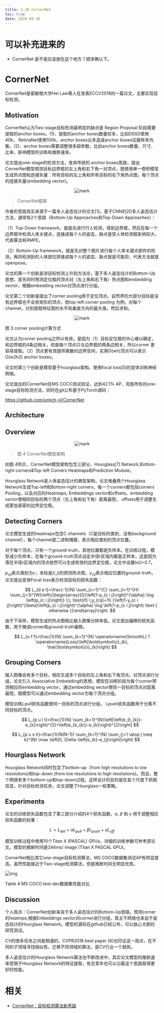 ```yaml
---
title: 3.20 CornerNet
toc: true
date: 2019-09-30
---
```

# 可以补充进来的

- CornerNet 是不是应该放在这个地方？顺序确认下。


# CornerNet

CornerNet是密歇根大学Hei Law等人在发表ECCV2018的一篇论文，主要实现目标检测。

## Motivation

CornerNet认为Two-stage目标检测最明显的缺点是 Region Proposal 阶段需要提取的anchor boxes。(1)、提取的anchor boxes数量较多，比如DSSD使用40k， RetinaNet使用100k，anchor boxes众多造成anchor boxes征服样本均衡。(2)、anchor boxes需要调整很多超参数，比如anchor boxes数量、尺寸、比率，影响模型的训练和推断速率。

论文提出one-stage的检测方法，舍弃传统的 anchor boxes思路，提出CornerNet模型预测目标边界框的左上角和右下角一对顶点，既使用单一卷积模型生成热点图和连接矢量：所有目标的左上角和所有目标的右下角热点图，每个顶点的连接矢量(embedding vector)。



<center>

![mark](http://images.iterate.site/blog/image/20190930/mpcYDF1zbFFR.png?imageslim)

</center>

> CornerNet框架

作者的思路其实来源于一篇多人姿态估计的论文[1]。基于CNN的2D多人姿态估计方法，通常有2个思路（Bottom-Up Approaches和Top-Down Approaches）：

（1）Top-Down framework，就是先进行行人检测，得到边界框，然后在每一个边界框中检测人体关键点，连接成每个人的姿态，缺点是受人体检测框影响较大，代表算法有RMPE。

（2）Bottom-Up framework，就是先对整个图片进行每个人体关键点部件的检测，再将检测到的人体部位拼接成每个人的姿态，缺点就是可能将，代表方法就是openpose。

论文的第一个创新是讲目标检测上升到方法论，基于多人姿态估计的Bottom-Up思想，首先同时预测定位框的顶点对（左上角和右下角）热点图和embedding vector，根据embedding vector对顶点进行分组。

论文第二个创新是提出了corner pooling用于定位顶点。自然界的大部分目标是没有边界框也不会有矩形的顶点，依top-left corner pooling 为例，对每个channel，分别提取特征图的水平和垂直方向的最大值，然后求和。



<center>

![mark](http://images.iterate.site/blog/image/20190930/eSCOuMo6nr3S.png?imageslim)

</center>



图 3 corner pooling计算方式

论文认为corner pooling之所以有效，是因为（1）目标定位框的中心难以确定，和边界框的4条边相关，但是每个顶点只与边界框的两条边相关，所以corner 更容易提取。（2）顶点更有效提供离散的边界空间，实用O(wh)顶点可以表示O(w2h2) anchor boxes。

论文的第三个创新是模型基于hourglass架构，使用focal loss[5]的变体训练神经网络。

论文提出的CornerNet在MS COCO测试验证，达到42.1% AP，完胜所有的one-stage目标检测方法，同时在git公布基于PyTorch源码：

https://github.com/umich-vl/CornerNet

## Architecture

## Overview



<center>

![mark](http://images.iterate.site/blog/image/20190930/6iupWqIlT0sn.png?imageslim)

</center>



> 图 4 CornerNet模型架构

如图 4所示，CornerNet模型架构包含三部分，Hourglass[7] Network,Bottom-right corners&Top-left Corners Heatmaps和Prediction Module。

Hourglass Network是人体姿态估计的典型架构，论文堆叠两个Hourglass Network生成Top-left和Bottom-right corners，每一个corners都包括corners Pooling，以及对应的Heatmaps, Embeddings vector和offsets。embedding vector使相同目标的两个顶点（左上角和右下角）距离最短， offsets用于调整生成更加紧密的边界定位框。

## Detecting Corners

论文模型生成的heatmaps包含C channels（C是目标的类别，没有background channel），每个channel是二进制掩膜，表示相应类别的顶点位置。

对于每个顶点，只有一个ground-truth，其他位置都是负样本。在训练过程，模型减少负样本，在每个ground-truth顶点设定半径r区域内都是正样本，这是因为落在半径r区域内的顶点依然可以生成有效的边界定位框，论文中设置IoU=0.7。

$p_{cij}$表示类别为$c$，坐标是$(i,j)$的预测热点图，$y_{cij}$表示相应位置的ground-truth，论文提出变体Focal loss表示检测目标的损失函数：

$$
L_{d e t}=\frac{-1}{N} \sum_{c=1}^{C} \sum_{i=1}^{H} \sum_{j=1}^{W}\left\{\begin{array}{l}{\left(1-p_{c i j}\right)^{\alpha} \log \left(p_{c i j}\right)} \;\; \text{if} \;y_{cij}=1\\ {\left(1-y_{c i j}\right)^{\beta}\left(p_{c i j}\right)^{\alpha} \log \left(1-p_{c i j}\right) \text { otherwise }}\end{array}\right.
$$


由于下采样，模型生成的热点图相比输入图像分辨率低。论文提出偏移的损失函数，用于微调corner和ground-truth偏移。


$$
L_{o f f}=\frac{1}{N} \sum_{k=1}^{N} \operatorname{SmoothL} 1 \operatorname{Loss}\left(\boldsymbol{o}_{k}, \hat{\boldsymbol{o}}_{k}\right)
$$

## Grouping Corners

输入图像会有多个目标，相应生成多个目标的左上角和右下角顶点。对顶点进行分组，论文引入 Associative Embedding的思想，模型在训练阶段为每个corner预测相应的embedding vector，通过embedding vector使同一目标的顶点对距离最短，既模型可以通过embedding vector为每个顶点分组。

模型训练Lpull损失函数使同一目标的顶点进行分组， Lpush损失函数用于分离不同目标的顶点。



$$
L_{p u l l}=\frac{1}{N} \sum_{k=1}^{N}\left[\left(e_{t_{k}}-e_{k}\right)^{2}+\left(e_{b_{k}}-e_{k}\right)^{2}\right]
$$

$$
L_{p u s h}=\frac{1}{N(N-1)} \sum_{k=1}^{N} \sum_{j=1 \atop j \neq k}^{N} \max \left(0, \Delta-\left|e_{k}-e_{j}\right|\right)
$$

## Hourglass Network

Hourglass Network同时包含了bottom-up（from high resolutions to low resolutions)和top-down (from low resolutions to high resolutions)。而且，整个网络有多个bottom-up和top-down过程。这样设计的目的是在各个尺度下抓取信息。针对目标检测任务，论文调整了Hourglass一些策略。





## Experiments

论文的训练损失函数包含了第三部分介绍的4个损失函数，$\alpha$, $\beta$ 和 $\gamma$ 用于调整相应损失函数的权重：



$$
L=L_{d e t}+\alpha L_{p u l l}+\beta L_{p u s h}+\gamma L_{o f f}
$$


模型训练过程中使用10个Titan X (PASCAL) GPUs，详细的训练参数可参考原论文。模型的推断时间是244ms/ image (Titan X PASCAL GPU)。

CornerNet相比其它one-stage目标检测算法，MS COCO数据集测试AP有明显提高，虽然性能接近于Two-stage检测算法，但是推断时间无明显优势。



![img](https://pic3.zhimg.com/80/v2-ead1454dcd573b3270df00661a205d8e_hd.jpg)



Table 4 MS COCO test-dev数据集性能对比

## Discussion

个人观点：CornerNet创新来自于多人姿态估计的Bottom-Up思路，预测corner的heatmps,根据Embeddings vector对corner进行分组，其主干网络也来自于姿态估计的Hourglass Network。模型的源码在github已经公布，可以放心大胆的研究测试。

CV的很多任务之间是相通的，CVPR2018 best paper [8]也印证这一观点，在不同的子领域寻找相似性，迁移不同领域的算法，是CV行业一个趋势。

多人姿态估计的Hourglass Network算法也不断改进中，其实论文模型的推断速率受限于Hourglass Network的特征提取，有志青年也可以沿着这个思路取得更好的性能。

# 相关

- [CornerNet：目标检测算法新思路](https://zhuanlan.zhihu.com/p/41825737?utm_source=ZHShareTargetIDMore&utm_medium=social&utm_oi=56829493116928)
